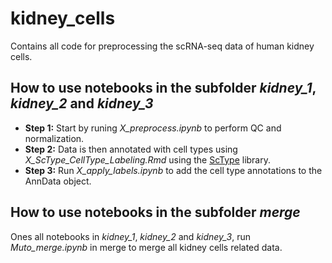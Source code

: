 # kidney_cells
Contains all code for preprocessing the scRNA-seq data of human kidney cells.

## How to use notebooks in the subfolder *kidney_1*, *kidney_2* and *kidney_3*
- **Step 1:** Start by runing *X_preprocess.ipynb* to perform QC and normalization.
- **Step 2:** Data is then annotated with cell types using *X_ScType_CellType_Labeling.Rmd* using the [ScType](https://github.com/IanevskiAleksandr/sc-type/tree/master) library.
- **Step 3:** Run *X_apply_labels.ipynb* to add the cell type annotations to the AnnData object.

## How to use notebooks in the subfolder *merge*
Ones all notebooks in *kidney_1*, *kidney_2* and *kidney_3*, run *Muto_merge.ipynb* in merge to merge all kidney cells related data.
